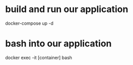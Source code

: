 # build and run our application
docker-compose up -d

# bash into our application 
docker exec -it \[container\] bash

